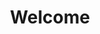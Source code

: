 ---
title: Welcome
templateKey: exercise-classes
schedule:
  - day: Monday
    sessions: ["10:00 - 11:00", "11:15 - 12:15"]
  - day: Wednesday
    sessions: ["10:30 - 11:30"]
  - day: Thursday
    sessions: ["10:00 - 11:00", "11:15 - 12:15"]
featured:
  image:
    url: "../../data/img/Seniors_exercising.jpeg"
    alt: Cardiac patients exercising as a group
  body: |
    Following completion of the steps to help programme, your health care professional may refer you to a community support service such as ourselves. 
main:
  - heading: What do the classes involve?
    body: |
      The exercise classes, ran by fully-qualified cardiac instructors, are structured specifically for heart patients. The classes start with a gradual warm-up, followed by a circuit of exercise activities such as treadmills, bikes, hula-hooping, rowers and more. These particular activities can be tackled at your own speed, comfort and expertise as well as opting to work out on your own or with a partner (a great social activity.) 
      You can either attend the classes alone, with a partner/carer or partner up with one of the members of the class. The classes are then wound down with a steady cool down exercise as a group. The classes are around an hour but feel free to take breaks at any point you need, there is no pressure here!
  - heading: How do I get involved?
    body: |
      Before taking part in our exercise classes you'll need to be referred by either your hospitial or GP.
    links:
      text: Click here to find out more about referrals.
      url: "../../join"
  - heading: Where are the classes held?
    body: |
      Our classes are held in the sports hall of Bethany City Church, Bede Tower, Burdon Road. This is just past Mowbray Park, so not far at all from Park Lane and the Civic Centre and is very accessible by bus. There is also free parking outside the venue too.
isPage: true
---